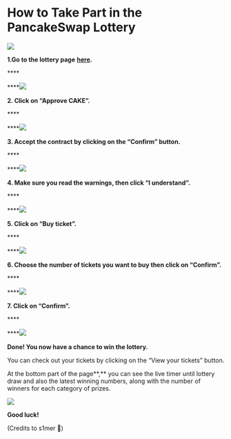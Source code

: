 # How to Take Part in the PancakeSwap Lottery



![](https://cdn-images-1.medium.com/max/1600/0*b4-TEKDOtSCZHyfw)

**1.Go to the lottery page** [**here**](https://pancakeswap.finance/lottery)**.**

\*\*\*\*

\*\*\*\*![](https://cdn-images-1.medium.com/max/1600/0*_n8Quc3fIRa-nwM4)

**2. Click on “Approve CAKE”.**

\*\*\*\*

\*\*\*\*![](https://cdn-images-1.medium.com/max/1600/0*5C1QLe-mLhYmzHoF)

**3. Accept the contract by clicking on the “Confirm” button.**

\*\*\*\*

\*\*\*\*![](https://cdn-images-1.medium.com/max/1600/0*oicCuUmkabnE2M2j)

**4. Make sure you read the warnings, then click “I understand”.**

\*\*\*\*

\*\*\*\*![](https://cdn-images-1.medium.com/max/1600/0*DGFLRtuxnlUHAxNQ)

**5. Click on “Buy ticket”.**

\*\*\*\*

\*\*\*\*![](https://cdn-images-1.medium.com/max/1600/0*e40UkZFR6cmwz--v)

**6. Choose the number of tickets you want to buy then click on “Confirm”.**

\*\*\*\*

\*\*\*\*![](https://cdn-images-1.medium.com/max/1600/0*jOj1wwqdTg7cDfga)

**7. Click on “Confirm”.**

\*\*\*\*

\*\*\*\*![](https://cdn-images-1.medium.com/max/1600/0*aJeuQYTL6hKWINWj)

**Done! You now have a chance to win the lottery.**

You can check out your tickets by clicking on the “View your tickets” button.

At the bottom part of the page**,** you can see the live timer until lottery draw and also the latest winning numbers, along with the number of winners for each category of prizes.



![](https://cdn-images-1.medium.com/max/1600/0*NchzW-VUKXm-Z6Oc)

**Good luck!**

\(Credits to s1mer 🤖\)

